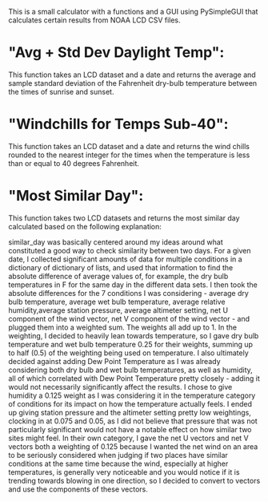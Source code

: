 This is a small calculator with a functions and a GUI using PySimpleGUI that calculates certain results from NOAA LCD CSV files.

# "Avg + Std Dev Daylight Temp": 
This function takes an LCD dataset and a date and returns the average and sample standard deviation of the Fahrenheit dry-bulb temperature between the times of sunrise and sunset.

# "Windchills for Temps Sub-40":
This function takes an LCD dataset and a date and returns the wind chills rounded to the nearest integer for the times when the temperature is less than or equal to 40 degrees Fahrenheit.

# "Most Similar Day":
This function takes two LCD datasets and returns the most similar day calculated based on the following explanation:

similar_day was basically centered around my ideas around what constituted a good way to check similarity between two days.
For a given date, I collected significant amounts of data for multiple conditions in a dictionary of dictionary of lists, and used that information to find the absolute difference of average values of, for example, the dry bulb temperatures in F for the same day in the different data sets. I then took the absolute differences for the 7 conditions I was considering - average dry bulb temperature, average wet bulb temperature, average relative humidity,average station pressure, average altimeter setting, net U component of the wind vector, net V component of the wind vector - and plugged them into a weighted sum. The weights all add up to 1. In the weighting, I decided to heavily lean towards temperature, so I gave dry bulb temperature and wet bulb temperature 0.25 for their weights, summing up to half (0.5) of the weighting being used on temperature. I also ultimately decided against adding Dew Point Temperature as I was already considering both dry bulb and wet bulb temperatures, as well as humidity, all of which correlated with Dew Point Temperature pretty closely - adding it would not necessarily significantly affect the results. I chose to give humidity a 0.125 weight as I was considering it in the temperature category of conditions for its impact on how the temperature actually feels. I ended up giving station pressure and the altimeter setting pretty low weightings, clocking in at 0.075 and 0.05, as I did not believe that pressure that was not particularly significant would not have a notable effect on how similar two sites might feel. In their own category, I gave the net U vectors and net V vectors both a weighting of 0.125 because I wanted the net wind on an area to be seriously considered when judging if two places have similar conditions at the same time because the wind, especially at higher temperatures, is generally very noticeable and you would notice if it is trending towards blowing in one direction, so I decided to convert to vectors and use the components of these vectors.